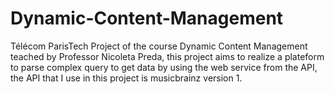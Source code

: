# Dynamic-Content-Management
Télécom ParisTech
Project of the course Dynamic Content Management teached by Professor Nicoleta Preda, this project aims to realize a plateform to parse complex query to get data by using the web service from the API, the API that I use in this project is musicbrainz version 1.
